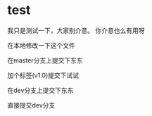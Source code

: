 # test
我只是测试一下，大家别介意。
你介意也么有用呀


在本地修改一下这个文件


在master分支上提交下东东

加个标签(v1.0)提交下试试

在dev分支上提交下东东

直接提交dev分支

